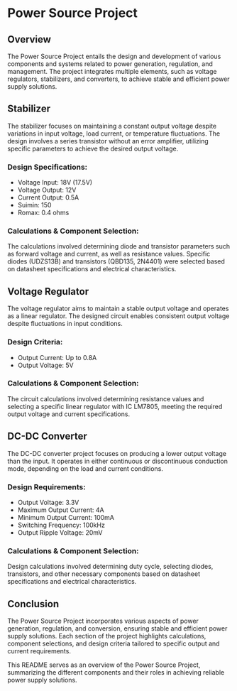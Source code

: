 # Power Source Project

## Overview

The Power Source Project entails the design and development of various components and systems related to power generation, regulation, and management. The project integrates multiple elements, such as voltage regulators, stabilizers, and converters, to achieve stable and efficient power supply solutions.

## Stabilizer

The stabilizer focuses on maintaining a constant output voltage despite variations in input voltage, load current, or temperature fluctuations. The design involves a series transistor without an error amplifier, utilizing specific parameters to achieve the desired output voltage.

### Design Specifications:
- Voltage Input: 18V (17.5V)
- Voltage Output: 12V
- Current Output: 0.5A
- Suimin: 150
- Romax: 0.4 ohms

### Calculations & Component Selection:
The calculations involved determining diode and transistor parameters such as forward voltage and current, as well as resistance values. Specific diodes (UDZS13B) and transistors (QBD135, 2N4401) were selected based on datasheet specifications and electrical characteristics.

## Voltage Regulator

The voltage regulator aims to maintain a stable output voltage and operates as a linear regulator. The designed circuit enables consistent output voltage despite fluctuations in input conditions.

### Design Criteria:
- Output Current: Up to 0.8A
- Output Voltage: 5V

### Calculations & Component Selection:
The circuit calculations involved determining resistance values and selecting a specific linear regulator with IC LM7805, meeting the required output voltage and current specifications.

## DC-DC Converter

The DC-DC converter project focuses on producing a lower output voltage than the input. It operates in either continuous or discontinuous conduction mode, depending on the load and current conditions.

### Design Requirements:
- Output Voltage: 3.3V
- Maximum Output Current: 4A
- Minimum Output Current: 100mA
- Switching Frequency: 100kHz
- Output Ripple Voltage: 20mV

### Calculations & Component Selection:
Design calculations involved determining duty cycle, selecting diodes, transistors, and other necessary components based on datasheet specifications and electrical characteristics.

## Conclusion

The Power Source Project incorporates various aspects of power generation, regulation, and conversion, ensuring stable and efficient power supply solutions. Each section of the project highlights calculations, component selections, and design criteria tailored to specific output and current requirements.

This README serves as an overview of the Power Source Project, summarizing the different components and their roles in achieving reliable power supply solutions.
